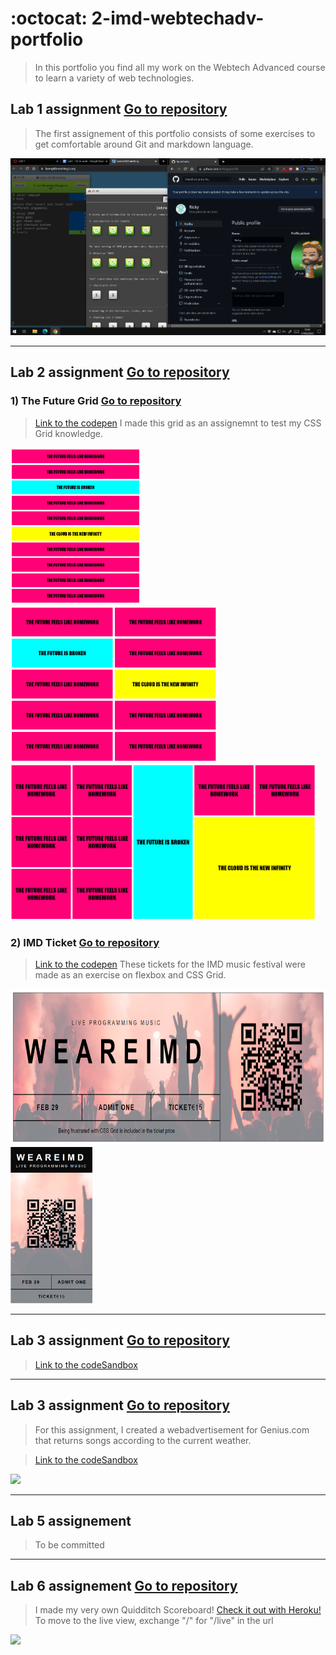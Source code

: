 # :octocat: 2-imd-webtechadv-portfolio
> In this portfolio you find all my work on the Webtech Advanced course to learn a variety of web technologies.


## Lab 1 assignment [Go to repository](https://github.com/ellendeveth/2imd-webtechadvanced-lab1.git)
> The first assignement of this portfolio consists of some exercises to get comfortable around Git and markdown language.

![Sreenshot GIT](https://github.com/Rix11-H/2-imd-webtechadv-portfolio/blob/main/lab1/screenshot-gitLearning.png)


****


## Lab 2 assignment [Go to repository](https://github.com/Rix11-H/2-imd-webtechadv-portfolio/tree/main/lab2)


### 1) The Future Grid [Go to repository](https://github.com/Rix11-H/2-imd-webtechadv-portfolio/tree/main/lab2/the-future)
> [Link to the codepen](https://codepen.io/Rix11/pen/Exbpodd)
> I made this grid as an assignemnt to test my CSS Grid knowledge.


<img src="https://github.com/Rix11-H/2-imd-webtechadv-portfolio/blob/main/lab2/scrnshots/theFuture-sm.png" height="250"/>
<img src="https://github.com/Rix11-H/2-imd-webtechadv-portfolio/blob/main/lab2/scrnshots/theFuture-md.png" height="250"/>
<img src="https://github.com/Rix11-H/2-imd-webtechadv-portfolio/blob/main/lab2/scrnshots/theFuture-lg.png" height="250"/>


### 2) IMD Ticket [Go to repository](https://github.com/Rix11-H/2-imd-webtechadv-portfolio/tree/main/lab2/IMD-ticket)
> [Link to the codepen](https://codepen.io/Rix11/pen/GROByWK)
> These tickets for the IMD music festival were made as an exercise on flexbox and CSS Grid.

<img src="https://github.com/Rix11-H/2-imd-webtechadv-portfolio/blob/main/lab2/scrnshots/imdTicket-desktop.png" height="250"/>
<img src="https://github.com/Rix11-H/2-imd-webtechadv-portfolio/blob/main/lab2/scrnshots/imdTicket-mobile.png" height="250"/>


*******

## Lab 3 assignment [Go to repository](https://github.com/Rix11-H/2-imd-webtechadv-portfolio/tree/main/lab3)
> [Link to the codeSandbox](https://codesandbox.io/s/blazing-lake-drjo1x?file=/index.html)

*************

## Lab 3 assignment [Go to repository](https://github.com/Rix11-H/2-imd-webtechadv-portfolio/tree/main/lab3)
> For this assignment, I created a webadvertisement for Genius.com that returns songs according to the current weather.

> [Link to the codeSandbox](https://codesandbox.io/s/confident-gauss-yp49mw)
<img src="https://media.giphy.com/media/jr0vhfFQ0OyBkuROpi/giphy.gif" height="250"/>

*************

## Lab 5 assignement
> To be committed

****************

## Lab 6 assignement [Go to repository](https://github.com/Rix11-H/live-scoreboard-app)
> I made my very own Quidditch Scoreboard!
> [Check it out with Heroku!](https://quidditch-scoreboard.herokuapp.com/)
> To move to the live view, exchange "/" for "/live" in the url

<img src="https://media.giphy.com/media/xCpBgX5TUWFM1sWPKm/giphy.gif" height="250"/>


